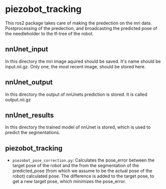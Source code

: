 # piezobot_tracking
This ros2 package takes care of making the predection on the mri data. Postprocessing of the predection, and broadcasting the predicted pose of the needleholder to the tf-tree of the robot.

## nnUnet_input
In this directory the mri image aquired should be saved. It's name should be input.nii.gz. Only one, the most recent image, should be stored here.

## nnUnet_output
In this directory the output of nnUnets prediction is stored. It is called output.nii.gz

## nnUnet_results
In this directory the trained model of nnUnet is stored, which is used to predict the segmentations.

## piezobot_tracking

- `piezobot_pose_correction.py`: Calculates the pose_error between the target pose of the robot and the from the segmentation of the predicted_pose (from which we assume to be the actual pose of the robot) calculated pose. The difference is added to the target pose, to get a new target pose, which minimizes the pose_error.